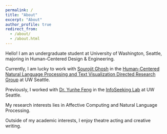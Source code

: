 ```yaml
---
permalink: /
title: "About"
excerpt: "About"
author_profile: true
redirect_from: 
  - /about/
  - /about.html
---
```


Hello! I am an undergraduate student at University of Washington, Seattle, majoring in Human-Centered Design & Engineering.

Currently, I am lucky to work with <a href = "https://sourojitghosh.github.io/">Sourojit Ghosh</a> in the <a href = "https://depts.washington.edu/hdsl/">Human-Centered Natural Language Processing and Text Visualization Directed Research Group</a> at UW Seattle. 

Previously, I worked with <a href = "https://yunhefeng.me/">Dr. Yunhe Feng</a> in the <a href = "https://infoseeking.org/">InfoSeeking Lab</a> at UW Seattle.

My research interests lies in Affective Computing and Natural Language Processing.

Outside of my academic interests, I enjoy theatre acting and creative writing.
